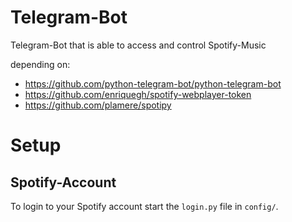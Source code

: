 # Telegram-Bot

Telegram-Bot that is able to access and control Spotify-Music

depending on:
- https://github.com/python-telegram-bot/python-telegram-bot
- https://github.com/enriquegh/spotify-webplayer-token
- https://github.com/plamere/spotipy

# Setup
## Spotify-Account
To login to your Spotify account start the `login.py` file in `config/`.